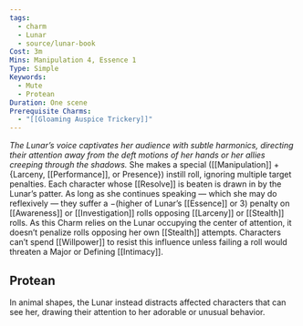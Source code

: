 ```yaml
---
tags:
  - charm
  - Lunar
  - source/lunar-book
Cost: 3m
Mins: Manipulation 4, Essence 1
Type: Simple
Keywords:
  - Mute
  - Protean
Duration: One scene
Prerequisite Charms:
  - "[[Gloaming Auspice Trickery]]"
---
```

*The Lunar’s voice captivates her audience with subtle harmonics, directing their attention away from the deft motions of her hands or her allies creeping through the shadows.*
She makes a special ([[Manipulation]] + {Larceny, [[Performance]], or Presence}) instill roll, ignoring multiple target penalties. Each character whose [[Resolve]] is beaten is drawn in by the Lunar’s patter. As long as she continues speaking — which she may do reflexively — they suffer a −(higher of Lunar’s [[Essence]] or 3) penalty on [[Awareness]] or [[Investigation]] rolls opposing [[Larceny]] or [[Stealth]] rolls. As this Charm relies on the Lunar occupying the center of attention, it doesn’t penalize rolls opposing her own [[Stealth]] attempts. Characters can’t spend [[Willpower]] to resist this influence unless failing a roll would threaten a Major or Defining [[Intimacy]]. 
## Protean 

In animal shapes, the Lunar instead distracts affected characters that can see her, drawing their attention to her adorable or unusual behavior.